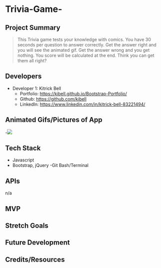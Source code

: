 # Trivia-Game-


> 

## Project Summary

> This Trivia game tests your knowledge with comics. You have 30 seconds per question to answer correctly. Get the answer right and you will see the animated gif. Get the answer wrong and you get nothing. You score will be calculated at the end. Think you can get them all right?
## Developers


- Developer 1: Kitrick Bell
  - Portfolio: https://kibell.github.io/Bootstrap-Portfolio/
  - Github: https://github.com/kibell
  - LinkedIn: https://www.linkedin.com/in/kitrick-bell-83221494/


## Animated Gifs/Pictures of App
-![](trivia2.gif)



## Tech Stack

-  Javascript
- Bootstrap, jQuery
-Git Bash/Terminal


## APIs
n/a

## MVP



## Stretch Goals



## Future Development



## Credits/Resources
